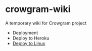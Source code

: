 # crowgram-wiki
A temporary wiki for Crowgram project

- Deployment
- Deploy to Heroku
- [Deploy to Linux](/wiki/deploy%20to%20linux.md)